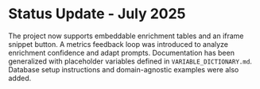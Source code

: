 # Status Update - July 2025

The project now supports embeddable enrichment tables and an iframe snippet
button. A metrics feedback loop was introduced to analyze enrichment confidence
and adapt prompts. Documentation has been generalized with placeholder
variables defined in `VARIABLE_DICTIONARY.md`. Database setup instructions and
domain-agnostic examples were also added.

